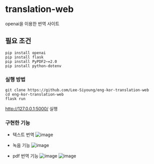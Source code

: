 # translation-web
openai을 이용한 번역 사이트

## 필요 조건


```
pip install openai
pip install flask
pip install PyPDF2~=2.0
pip install python-dotenv

```

### 실행 방법

```
git clone https://github.com/Lee-Siyoung/eng-kor-translation-web
cd eng-kor-translation-web
flask run
```
http://127.0.0.1:5000/  실행

### 구현한 기능
- 텍스트 번역
![image](https://user-images.githubusercontent.com/57993534/234579009-a9383bd8-211f-4b8e-a786-e85564a6ea69.png)

- 녹음 기능
![image](https://user-images.githubusercontent.com/57993534/234579147-00e02b26-7cbe-4b7d-ad87-e959dcf34b00.png)


- pdf 번역 기능
![image](https://user-images.githubusercontent.com/57993534/234579214-19639176-0e44-4a33-9f2c-670dcbd41382.png)
![image](https://user-images.githubusercontent.com/57993534/234578815-9aff9f60-4fec-49b0-84be-e756d9daebb4.png)



